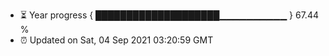 - ⏳ Year progress { ████████████████████▁▁▁▁▁▁▁▁▁▁ } 67.44 %
- ⏰ Updated on Sat, 04 Sep 2021 03:20:59 GMT


